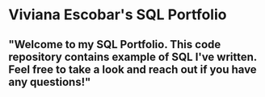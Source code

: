 # Viviana Escobar's SQL Portfolio

## "Welcome to my SQL Portfolio. This code repository contains example of SQL I've written. Feel free to take a look and reach out if you have any questions!"
